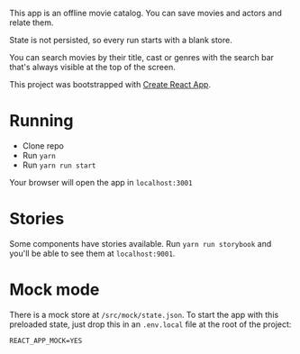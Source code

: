 This app is an offline movie catalog. You can save movies and actors and relate them.

State is not persisted, so every run starts with a blank store.

You can search movies by their title, cast or genres with the search bar that's always visible at the top of the screen.

This project was bootstrapped with [Create React App](https://github.com/facebookincubator/create-react-app).

# Running

- Clone repo
- Run `yarn`
- Run `yarn run start`

Your browser will open the app in `localhost:3001`

# Stories

Some components have stories available. Run `yarn run storybook` and you'll be able to see them at `localhost:9001`.

# Mock mode
There is a mock store at `/src/mock/state.json`. To start the app with this preloaded state, just drop this in an `.env.local` file at the root of the project:

`REACT_APP_MOCK=YES`
